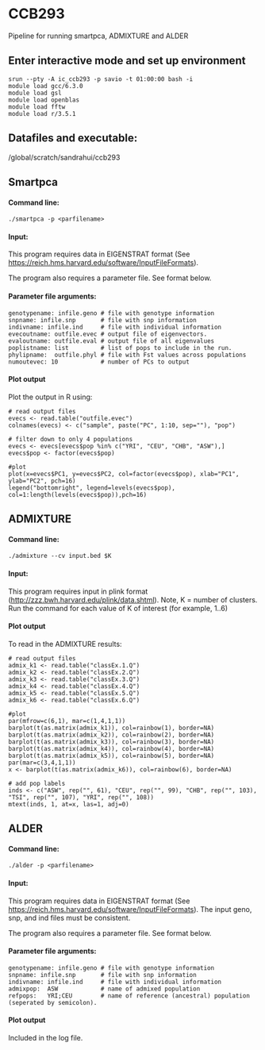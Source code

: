 # CCB293
Pipeline for running smartpca, ADMIXTURE and ALDER

## Enter interactive mode and set up environment
```
srun --pty -A ic_ccb293 -p savio -t 01:00:00 bash -i
module load gcc/6.3.0
module load gsl
module load openblas
module load fftw
module load r/3.5.1
```

## Datafiles and executable:

/global/scratch/sandrahui/ccb293

## Smartpca

#### Command line: 
```
./smartpca -p <parfilename> 
```
#### Input:
This program requires data in EIGENSTRAT format (See https://reich.hms.harvard.edu/software/InputFileFormats). 
 
The program also requires a parameter file. See format below.
#### Parameter file arguments:
```
genotypename: infile.geno # file with genotype information
snpname: infile.snp       # file with snp information
indivname: infile.ind     # file with individual information   
evecoutname: outfile.evec # output file of eigenvectors.
evaloutname: outfile.eval # output file of all eigenvalues
poplistname: list         # list of pops to include in the run.
phylipname:  outfile.phyl # file with Fst values across populations 
numoutevec: 10            # number of PCs to output 
```
#### Plot output

Plot the output in R using:
```
# read output files
evecs <- read.table("outfile.evec")
colnames(evecs) <- c("sample", paste("PC", 1:10, sep=""), "pop")

# filter down to only 4 populations
evecs <- evecs[evecs$pop %in% c("YRI", "CEU", "CHB", "ASW"),]
evecs$pop <- factor(evecs$pop)

#plot
plot(x=evecs$PC1, y=evecs$PC2, col=factor(evecs$pop), xlab="PC1", ylab="PC2", pch=16)
legend("bottomright", legend=levels(evecs$pop), col=1:length(levels(evecs$pop)),pch=16)
```

## ADMIXTURE
#### Command line: 

```
./admixture --cv input.bed $K
```
#### Input:
This program requires input in plink format (http://zzz.bwh.harvard.edu/plink/data.shtml). Note, K = number of clusters. Run the command for each value of K of interest (for example, 1..6)

#### Plot output
To read in the ADMIXTURE results:
```
# read output files
admix_k1 <- read.table("classEx.1.Q")
admix_k2 <- read.table("classEx.2.Q")
admix_k3 <- read.table("classEx.3.Q")
admix_k4 <- read.table("classEx.4.Q")
admix_k5 <- read.table("classEx.5.Q")
admix_k6 <- read.table("classEx.6.Q")

#plot
par(mfrow=c(6,1), mar=c(1,4,1,1))
barplot(t(as.matrix(admix_k1)), col=rainbow(1), border=NA)
barplot(t(as.matrix(admix_k2)), col=rainbow(2), border=NA)
barplot(t(as.matrix(admix_k3)), col=rainbow(3), border=NA)
barplot(t(as.matrix(admix_k4)), col=rainbow(4), border=NA)
barplot(t(as.matrix(admix_k5)), col=rainbow(5), border=NA)
par(mar=c(3,4,1,1))
x <- barplot(t(as.matrix(admix_k6)), col=rainbow(6), border=NA)

# add pop labels
inds <- c("ASW", rep("", 61), "CEU", rep("", 99), "CHB", rep("", 103), "TSI", rep("", 107), "YRI", rep("", 108))
mtext(inds, 1, at=x, las=1, adj=0)
```

## ALDER
#### Command line: 
```
./alder -p <parfilename> 
```
#### Input:
This program requires data in EIGENSTRAT format (See https://reich.hms.harvard.edu/software/InputFileFormats). The input geno, snp, and ind files must be consistent.
 
The program also requires a parameter file. See format below.
#### Parameter file arguments:
```
genotypename: infile.geno # file with genotype information
snpname: infile.snp       # file with snp information
indivname: infile.ind     # file with individual information   
admixpop:  ASW            # name of admixed population
refpops:   YRI;CEU        # name of reference (ancestral) population (seperated by semicolon).
```
#### Plot output

Included in the log file.
